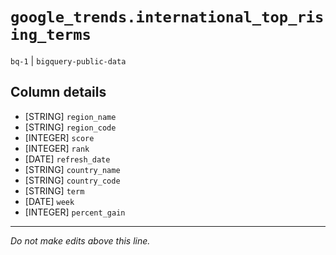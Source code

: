# `google_trends.international_top_rising_terms`
`bq-1` | `bigquery-public-data`

## Column details
* [STRING]    `region_name`
* [STRING]    `region_code`
* [INTEGER]   `score`
* [INTEGER]   `rank`
* [DATE]      `refresh_date`
* [STRING]    `country_name`
* [STRING]    `country_code`
* [STRING]    `term`
* [DATE]      `week`
* [INTEGER]   `percent_gain`

-------------------------------------------------------------------------------
*Do not make edits above this line.*
